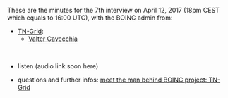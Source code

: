 These are the minutes for the 7th interview on April 12, 2017 (18pm CEST which equals to 16:00 UTC),
with the BOINC admin from:
* [TN-Grid](http://gene.disi.unitn.it/test/index.php):
  * [Valter Cavecchia](http://gene.disi.unitn.it/test/show_user.php?userid=1)
  
<br>

* listen (audio link soon here)

* questions and further infos: [meet the man behind BOINC project: TN-Grid](https://steemit.com/gridcoin/@erkan/meet-the-man-behind-boinc-project-tn-grid)

